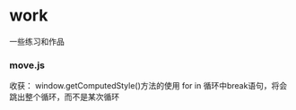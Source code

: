 # work
一些练习和作品
### move.js
收获：
    window.getComputedStyle()方法的使用
    for in 循环中break语句，将会跳出整个循环，而不是某次循环     
